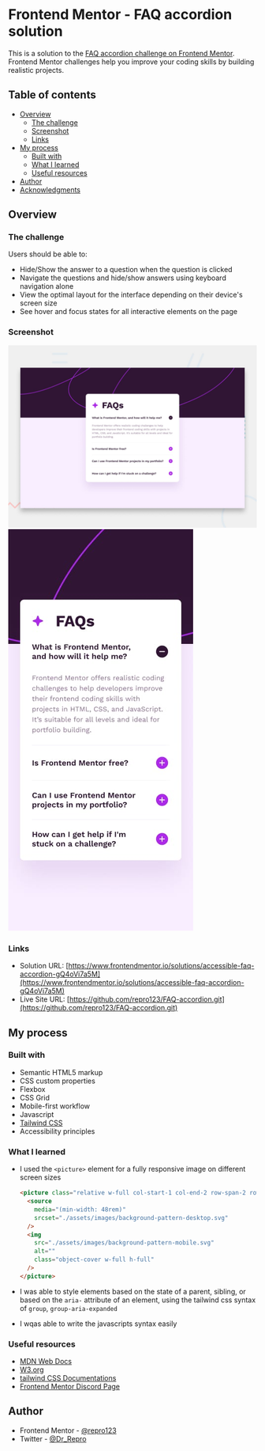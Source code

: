# Frontend Mentor - FAQ accordion solution

This is a solution to the [FAQ accordion challenge on Frontend Mentor](https://www.frontendmentor.io/challenges/faq-accordion-wyfFdeBwBz). Frontend Mentor challenges help you improve your coding skills by building realistic projects.

## Table of contents

- [Overview](#overview)
  - [The challenge](#the-challenge)
  - [Screenshot](#screenshot)
  - [Links](#links)
- [My process](#my-process)
  - [Built with](#built-with)
  - [What I learned](#what-i-learned)
  - [Useful resources](#useful-resources)
- [Author](#author)
- [Acknowledgments](#acknowledgments)

## Overview

### The challenge

Users should be able to:

- Hide/Show the answer to a question when the question is clicked
- Navigate the questions and hide/show answers using keyboard navigation alone
- View the optimal layout for the interface depending on their device's screen size
- See hover and focus states for all interactive elements on the page

### Screenshot

![](./desktop-preview.jpg)
![](./mobile-design.jpg)

### Links

- Solution URL: [https://www.frontendmentor.io/solutions/accessible-faq-accordion-gQ4oVi7a5M](https://www.frontendmentor.io/solutions/accessible-faq-accordion-gQ4oVi7a5M)
- Live Site URL: [https://github.com/repro123/FAQ-accordion.git](https://github.com/repro123/FAQ-accordion.git)

## My process

### Built with

- Semantic HTML5 markup
- CSS custom properties
- Flexbox
- CSS Grid
- Mobile-first workflow
- Javascript
- [Tailwind CSS](https://tailwindcss.com/)
- Accessibility principles

### What I learned

- I used the `<picture>` element for a fully responsive image on different screen sizes

  ```html
  <picture class="relative w-full col-start-1 col-end-2 row-span-2 row-start-1">
    <source
      media="(min-width: 48rem)"
      srcset="./assets/images/background-pattern-desktop.svg"
    />
    <img
      src="./assets/images/background-pattern-mobile.svg"
      alt=""
      class="object-cover w-full h-full"
    />
  </picture>
  ```

- I was able to style elements based on the state of a parent, sibling, or based on the `aria-` attribute of an element, using the tailwind css syntax of `group`, `group-aria-expanded`

- I wqas able to write the javascripts syntax easily

### Useful resources

- [MDN Web Docs](https://developer.mozilla.org/en-US/)
- [W3.org](https://www.w3.org/)
- [tailwind CSS Documentations](https://www.tailwindcss.com/)
- [Frontend Mentor Discord Page](https://discord.com/channels/824970620529279006)

## Author

- Frontend Mentor - [@repro123](https://www.frontendmentor.io/profile/repro123)
- Twitter - [@Dr_Repro](https://x.com/Dr_Repro)
